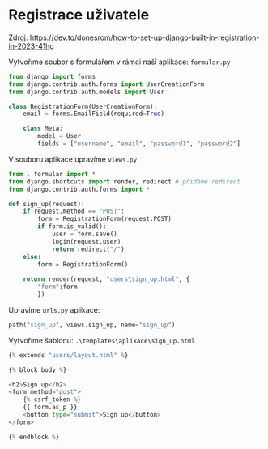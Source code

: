 # Registrace uživatele 

Zdroj: https://dev.to/donesrom/how-to-set-up-django-built-in-registration-in-2023-41hg

Vytvoříme soubor s formulářem v rámci naší aplikace: `formular.py`

```python
from django import forms 
from django.contrib.auth.forms import UserCreationForm
from django.contrib.auth.models import User

class RegistrationForm(UserCreationForm):
    email = forms.EmailField(required=True)

    class Meta:
        model = User
        fields = ["username", "email", "password1", "password2"]
```

V souboru aplikace upravíme `views.py`

```python
from . formular import *
from django.shortcuts import render, redirect # přidáme redirect
from django.contrib.auth.forms import *

def sign_up(request):
    if request.method == "POST":
        form = RegistrationForm(request.POST)
        if form.is_valid():
            user = form.save()
            login(request,user)
            return redirect("/")
    else:
        form = RegistrationForm()
    
    return render(request, "users\sign_up.html", {
        "form":form
        })
```

Upravíme `urls.py` aplikace:

```python
path("sign_up", views.sign_up, name="sign_up")
```

Vytvoříme šablonu:  `.\templates\aplikace\sign_up.html`

```python
{% extends "users/layout.html" %}

{% block body %}

<h2>Sign up</h2>
<form method="post">
    {% csrf_token %}
    {{ form.as_p }}
    <button type="submit">Sign up</button>
</form>

{% endblock %}
```
